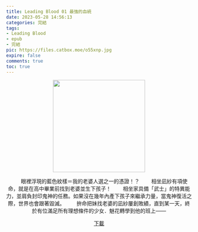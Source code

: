 ```yaml
---
title: Leading Blood 01 最強的血統
date: 2023-05-28 14:56:13
categories: 完結
tags:
- Leading Blood
- epub
- 完結
pic: https://files.catbox.moe/o55xnp.jpg
expire: false
comments: true
toc: true
---
```


<div style="text-align:center" class="kratos-post-content">

<img width="250px" src="https://files.catbox.moe/o55xnp.jpg">

<p>
　　眼裡浮現的藍色紋樣＝我的老婆人選之一的憑證！？
　　相坐凪紗有項使命，就是在高中畢業前找到老婆並生下孩子！
　　相坐家具備「武士」的特異能力，並肩負封印鬼神的任務。如果沒在幾年內產下孩子來繼承力量，當鬼神復活之際，世界也會跟著毀滅。
　　拚命把妹找老婆的凪紗屢創敗績，直到某一天，終於有位滿足所有理想條件的少女．魅花轉學到他的班上——
</p>

<p>
<a href="https://epubdatabase.azurewebsites.net/EBOOKS/EPUB/完結/Leading Blood/Leading Blood 1.epub?download=1">下載</a>
</p>

</div>